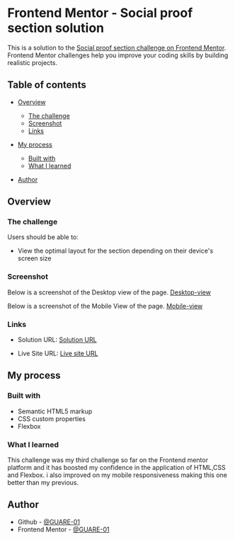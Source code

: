 # Frontend Mentor - Social proof section solution

This is a solution to the [Social proof section challenge on Frontend Mentor](https://www.frontendmentor.io/challenges/social-proof-section-6e0qTv_bA). Frontend Mentor challenges help you improve your coding skills by building realistic projects.

## Table of contents

- [Overview](#overview)
  - [The challenge](#the-challenge)
  - [Screenshot](#screenshot)
  - [Links](#links)
  
- [My process](#my-process)

  - [Built with](#built-with)
  - [What I learned](#what-i-learned)

- [Author](#author)


## Overview

### The challenge

Users should be able to:

- View the optimal layout for the section depending on their device's screen size

### Screenshot

Below is a screenshot of the Desktop view of the page.
[Desktop-view](./images/Desktop-screenshot.png)

Below is a screenshot of the Mobile View of the page.
[Mobile-view](./images/Mobile-screenshot.png)

### Links

- Solution URL: [Solution URL](https://github.com/GUARE-01/Social-proof)

- Live Site URL: [Live site URL](https://gurare-01-socialproof.netlify.app/)

## My process

### Built with

- Semantic HTML5 markup
- CSS custom properties
- Flexbox

### What I learned

This challenge was my third challenge so far on the Frontend mentor platform and it has boosted my confidence in the application of HTML,CSS and Flexbox. i also improved on my mobile responsiveness making this one better than my previous. 

## Author

- Github - [@GUARE-01](https://github.com/GUARE-01)
- Frontend Mentor - [@GUARE-01](https://www.frontendmentor.io/profile/GUARE-01)
